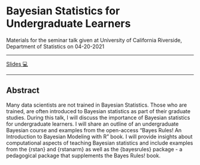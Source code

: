 # Bayesian Statistics for Undergraduate Learners

Materials for the seminar talk given at University of California Riverside, Department of Statistics on 04-20-2021

<hr>

[Slides :computer:]() 

<hr>

## Abstract

Many data scientists are not trained in Bayesian Statistics. Those who are trained, are often introduced to Bayesian statistics as part of their graduate studies. During this talk, I will discuss the importance of Bayesian statistics for undergraduate learners. I will share an outline of an undergraduate Bayesian course and examples from the open-access “Bayes Rules! An Introduction to Bayesian Modeling with R” book. I will provide insights about computational aspects of teaching Bayesian statistics and include examples from the {rstan} and {rstanarm} as well as the {bayesrules} package - a pedagogical package that supplements the Bayes Rules! book.